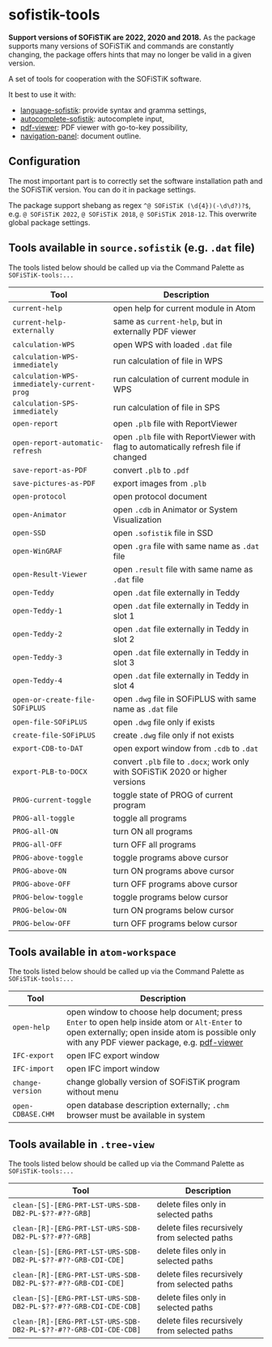 # sofistik-tools

**Support versions of SOFiSTiK are 2022, 2020 and 2018.** As the package supports many versions of SOFiSTiK and commands are constantly changing, the package offers hints that may no longer be valid in a given version.

A set of tools for cooperation with the SOFiSTiK software.

It best to use it with:
* [language-sofistik](https://atom.io/packages/language-sofistik): provide syntax and gramma settings,
* [autocomplete-sofistik](https://atom.io/packages/autocomplete-sofistik): autocomplete input,
* [pdf-viewer](https://atom.io/packages/pdf-viewer): PDF viewer with go-to-key possibility,
* [navigation-panel](https://atom.io/packages/navigation-panel): document outline.

## Configuration

The most important part is to correctly set the software installation path and the SOFiSTiK version. You can do it in package settings.

The package support shebang as regex `^@ SOFiSTiK (\d{4})(-\d\d?)?$`, e.g. `@ SOFiSTiK 2022`, `@ SOFiSTiK 2018`, `@ SOFiSTiK 2018-12`. This overwrite global package settings.

## Tools available in `source.sofistik` (e.g. `.dat` file)

The tools listed below should be called up via the Command Palette as `SOFiSTiK-tools:...`

| Tool | Description |
|-|-|
| `current-help` | open help for current module in Atom |
| `current-help-externally` | same as `current-help`, but in externally PDF viewer |
| `calculation-WPS` | open WPS with loaded `.dat` file |
| `calculation-WPS-immediately` | run calculation of file in WPS |
| `calculation-WPS-immediately-current-prog` | run calculation of current module in WPS |
| `calculation-SPS-immediately` | run calculation of file in SPS |
| `open-report` | open `.plb` file with ReportViewer |
| `open-report-automatic-refresh` | open `.plb` file with ReportViewer with flag to automatically refresh file if changed |
| `save-report-as-PDF` | convert `.plb` to `.pdf` |
| `save-pictures-as-PDF` | export images from `.plb` |
| `open-protocol` | open protocol document |
| `open-Animator` | open `.cdb` in Animator or System Visualization |
| `open-SSD` | open `.sofistik` file in SSD |
| `open-WinGRAF` | open `.gra` file with same name as `.dat` file |
| `open-Result-Viewer` | open `.result` file with same name as `.dat` file |
| `open-Teddy` | open `.dat` file externally in Teddy |
| `open-Teddy-1` | open `.dat` file externally in Teddy in slot 1 |
| `open-Teddy-2` | open `.dat` file externally in Teddy in slot 2 |
| `open-Teddy-3` | open `.dat` file externally in Teddy in slot 3 |
| `open-Teddy-4` | open `.dat` file externally in Teddy in slot 4 |
| `open-or-create-file-SOFiPLUS` | open `.dwg` file in SOFiPLUS with same name as `.dat` file |
| `open-file-SOFiPLUS` | open `.dwg` file only if exists |
| `create-file-SOFiPLUS` | create `.dwg` file only if not exists |
| `export-CDB-to-DAT` | open export window from `.cdb` to `.dat` |
| `export-PLB-to-DOCX` | convert `.plb` file to `.docx`; work only with SOFiSTiK 2020 or higher versions |
| `PROG-current-toggle` | toggle state of PROG of current program |
| `PROG-all-toggle` | toggle all programs |
| `PROG-all-ON` | turn ON all programs |
| `PROG-all-OFF` | turn OFF all programs |
| `PROG-above-toggle` | toggle programs above cursor |
| `PROG-above-ON` | turn ON programs above cursor |
| `PROG-above-OFF` | turn OFF programs above cursor |
| `PROG-below-toggle` | toggle programs below cursor |
| `PROG-below-ON` | turn ON programs below cursor |
| `PROG-below-OFF` | turn OFF programs below cursor |

## Tools available in `atom-workspace`

The tools listed below should be called up via the Command Palette as `SOFiSTiK-tools:...`

| Tool | Description |
|-|-|
| `open-help` | open window to choose help document; press `Enter` to open help inside atom or `Alt-Enter` to open externally; open inside atom is possible only with any PDF viewer package, e.g. [pdf-viewer](https://atom.io/packages/pdf-viewer) |
| `IFC-export` | open IFC export window |
| `IFC-import` | open IFC import window |
| `change-version` | change globally version of SOFiSTiK program without menu |
| `open-CDBASE.CHM` | open database description externally; `.chm` browser must be available in system |

## Tools available in `.tree-view`

The tools listed below should be called up via the Command Palette as `SOFiSTiK-tools:...`

| Tool | Description |
|-|-|
| `clean-[S]-[ERG-PRT-LST-URS-SDB-DB2-PL-$??-#??-GRB]` | delete files only in selected paths |
| `clean-[R]-[ERG-PRT-LST-URS-SDB-DB2-PL-$??-#??-GRB]` | delete files recursively from selected paths |
| `clean-[S]-[ERG-PRT-LST-URS-SDB-DB2-PL-$??-#??-GRB-CDI-CDE]` | delete files only in selected paths |
| `clean-[R]-[ERG-PRT-LST-URS-SDB-DB2-PL-$??-#??-GRB-CDI-CDE]` | delete files recursively from selected paths |
| `clean-[S]-[ERG-PRT-LST-URS-SDB-DB2-PL-$??-#??-GRB-CDI-CDE-CDB]` | delete files only in selected paths |
| `clean-[R]-[ERG-PRT-LST-URS-SDB-DB2-PL-$??-#??-GRB-CDI-CDE-CDB]` | delete files recursively from selected paths |
